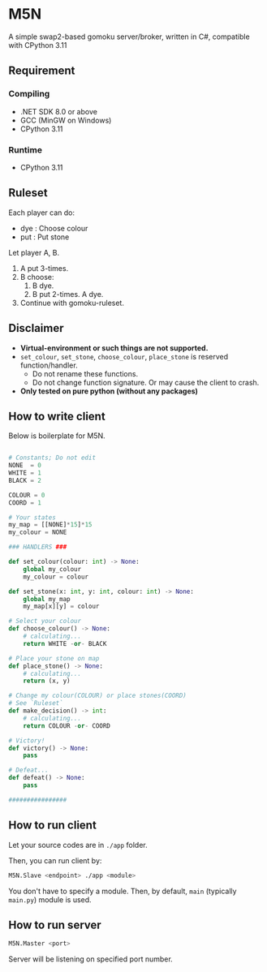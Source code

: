 # M5N

A simple swap2-based gomoku server/broker, written in C#, compatible with CPython 3.11

## Requirement

### Compiling

- .NET SDK 8.0 or above
- GCC (MinGW on Windows)
- CPython 3.11

### Runtime

- CPython 3.11

## Ruleset

Each player can do:

- dye : Choose colour
- put : Put stone

Let player A, B.

1. A put 3-times.
2. B choose:
    1. B dye.
    2. B put 2-times. A dye.
3. Continue with gomoku-ruleset.

## Disclaimer

- **Virtual-environment or such things are not supported.**
- `set_colour`, `set_stone`, `choose_colour`, `place_stone` is reserved function/handler.
  - Do not rename these functions.
  - Do not change function signature. Or may cause the client to crash.
- **Only tested on pure python (without any packages)**

## How to write client

Below is boilerplate for M5N.

```python

# Constants; Do not edit
NONE  = 0
WHITE = 1
BLACK = 2

COLOUR = 0
COORD = 1

# Your states
my_map = [[NONE]*15]*15
my_colour = NONE

### HANDLERS ###

def set_colour(colour: int) -> None:
    global my_colour
    my_colour = colour

def set_stone(x: int, y: int, colour: int) -> None:
    global my_map
    my_map[x][y] = colour

# Select your colour
def choose_colour() -> None:
    # calculating...
    return WHITE -or- BLACK

# Place your stone on map
def place_stone() -> None:
    # calculating...
    return (x, y)

# Change my colour(COLOUR) or place stones(COORD)
# See `Ruleset`
def make_decision() -> int:
    # calculating...
    return COLOUR -or- COORD

# Victory!
def victory() -> None:
    pass

# Defeat...
def defeat() -> None:
    pass

################

```

## How to run client

Let your source codes are in `./app` folder.

Then, you can run client by:

```sh
M5N.Slave <endpoint> ./app <module>
```

You don't have to specify a module.
Then, by default, `main` (typically `main.py`) module is used. 

## How to run server

```sh
M5N.Master <port>
```

Server will be listening on specified port number. 
